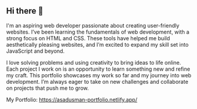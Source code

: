 ## Hi there 👋

I'm an aspiring web developer passionate about creating user-friendly websites. I’ve been learning the fundamentals of web development, with a strong focus on HTML and CSS. These tools have helped me build aesthetically pleasing websites, and I’m excited to expand my skill set into JavaScript and beyond.

I love solving problems and using creativity to bring ideas to life online. Each project I work on is an opportunity to learn something new and refine my craft. This portfolio showcases my work so far and my journey into web development. I’m always eager to take on new challenges and collaborate on projects that push me to grow.

My Portfolio: https://asadusman-portfolio.netlify.app/

<!--
**m-asadusman/m-asadusman** is a ✨ _special_ ✨ repository because its `README.md` (this file) appears on your GitHub profile.

Here are some ideas to get you started:

- 🔭 I’m currently working on ...
- 🌱 I’m currently learning ...
- 👯 I’m looking to collaborate on ...
- 🤔 I’m looking for help with ...
- 💬 Ask me about ...
- 📫 How to reach me: ...
- 😄 Pronouns: ...
- ⚡ Fun fact: ...
-->
